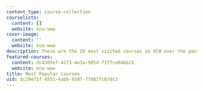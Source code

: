 ```yaml
---
content_type: course-collection
courselists:
  content: []
  website: ocw-www
cover-image:
  content: ''
  website: ocw-www
description: These are the 20 most visited courses on OCW over the past month.
featured-courses:
  content: dc4305e7-4273-4e3a-905d-f2f7ce04bb21
  website: ocw-www
title: Most Popular Courses
uid: dc29e71f-4551-4abb-9187-77d81fc67dc3
---
```

